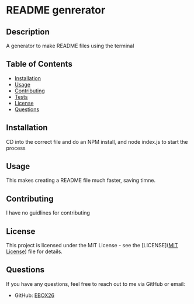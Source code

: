 # README genrerator
  
  ## Description
  A generator to make README files using the terminal 
  
  ## Table of Contents
  - [Installation](#installation)
  - [Usage](#usage)
  - [Contributing](#contributing)
  - [Tests](#tests)
  - [License](#license)
  - [Questions](#questions)
  
  ## Installation
  CD into the correct file and do an NPM install, and node index.js to start the process
  
  ## Usage
  This makes creating a README file much faster, saving timne.
  
  ## Contributing
  I have no guidlines for contributing
  
  
  ## License
  
  This project is licensed under the MIT License - see the [LICENSE]([MIT License](https://opensource.org/licenses/MIT)) file for details.
  
  ## Questions
  If you have any questions, feel free to reach out to me via GitHub or email:
  - GitHub: [EBOX26](https://github.com/EBOX26)
  